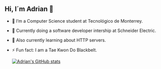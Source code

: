 ## Hi, I´m Adrian 👋

- 🌱 I’m a Computer Science student at Tecnológico de Monterrey.
- 👯 Currently doing a software developer intership at Schneider Electric.
- 🤔 Also currently learning about HTTP servers.
- ⚡ Fun fact: I am a Tae Kwon Do Blackbelt.

  [![Adrian's GitHub stats](https://github-readme-stats.vercel.app/api?username=adrianchavez23)](https://github.com/adrianchavez23/github-readme-stats)


<!--
**adrianchavez23/adrianChavez23** is a ✨ _special_ ✨ repository because its `README.md` (this file) appears on your GitHub profile.

Here are some ideas to get you started:

- 🔭 I’m currently working on ...
- 🌱 I’m currently learning ...
- 👯 I’m looking to collaborate on ...
- 🤔 I’m looking for help with ...
- 💬 Ask me about ...
- 📫 How to reach me: ...
- 😄 Pronouns: ...
- ⚡ Fun fact: ...
-->
